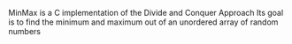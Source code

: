 MinMax is a C implementation of the Divide and Conquer Approach
Its goal is to find the minimum and maximum out of an unordered array of random numbers
